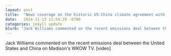 ```yaml
---
layout: post
title:  "News coverage on the historic US-China climate agreement with Jack Williams"
date:   2014-11-13 11:54:29 -0700
categories: jekyll update
blurb: "Jack Williams commented on the recent emissions deal between the United States and China on Madison's WKOW TV. [video](http://www.wkow.com/category/135153/video-landing-page?clipId=10843053&autostart=true)"
---
```

Jack Williams commented on the recent emissions deal between the United States and China on Madison's WKOW TV. [video]
